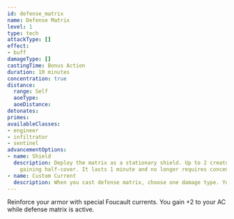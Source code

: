 ```yaml
---
id: defense_matrix
name: Defense Matrix
level: 1
type: tech
attackType: []
effect:
- buff
damageType: []
castingTime: Bonus Action
duration: 10 minutes
concentration: true
distance:
  range: Self
  aoeType: 
  aoeDistance: 
detonates: 
primes: 
availableClasses:
- engineer
- infiltrator
- sentinel
advancementOptions:
- name: Shield
  description: Deploy the matrix as a stationary shield. Up to 2 creatures of medium size can stand behind the shield,
    gaining half-cover. It lasts 1 minute and no longer requires concentration.
- name: Custom Current
  description: When you cast defense matrix, choose one damage type. You have resistance to that type while defense matrix is active.
---
```

Reinforce your armor with special Foucault currents. You gain +2 to your AC while defense matrix is active.
